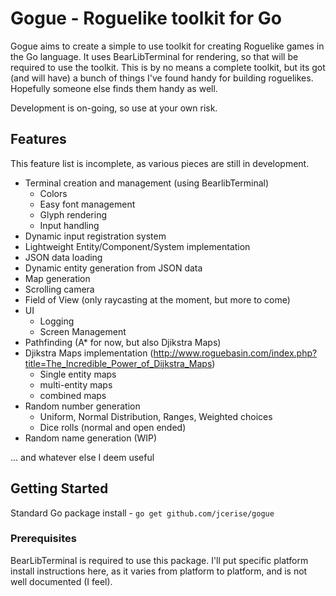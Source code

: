 # Gogue - Roguelike toolkit for Go

Gogue aims to create a simple to use toolkit for creating Roguelike games in the Go language. It uses BearLibTerminal for rendering, so that will be required to use the toolkit.
This is by no means a complete toolkit, but its got (and will have) a bunch of things I've found handy for building roguelikes. Hopefully someone else finds them handy as well.

Development is on-going, so use at your own risk.

## Features

This feature list is incomplete, as various pieces are still in development.

- Terminal creation and management (using BearlibTerminal)
    - Colors
    - Easy font management
    - Glyph rendering
    - Input handling
- Dynamic input registration system
- Lightweight Entity/Component/System implementation
- JSON data loading
- Dynamic entity generation from JSON data
- Map generation
- Scrolling camera
- Field of View (only raycasting at the moment, but more to come)
- UI
    - Logging
    - Screen Management
- Pathfinding (A* for now, but also Djikstra Maps)
- Djikstra Maps implementation (http://www.roguebasin.com/index.php?title=The_Incredible_Power_of_Dijkstra_Maps)
    - Single entity maps
    - multi-entity maps
    - combined maps
- Random number generation
    - Uniform, Normal Distribution, Ranges, Weighted choices
    - Dice rolls (normal and open ended)
- Random name generation (WIP)

... and whatever else I deem useful

## Getting Started

Standard Go package install - `go get github.com/jcerise/gogue`

### Prerequisites

BearLibTerminal is required to use this package. I'll put specific platform install instructions here, as it varies from platform to platform, and is not well documented (I feel).
